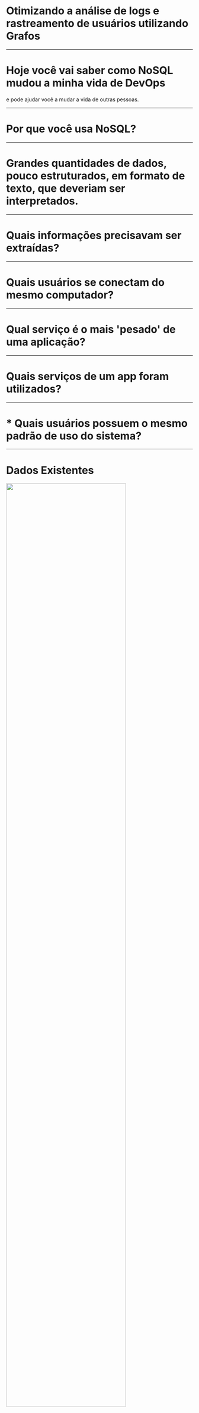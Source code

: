 # Otimizando a análise de logs e rastreamento de usuários utilizando Grafos


----

<!-- .slide: data-background="palestras/2018/tdcsp-2018/img/graph.jpg" -->

 <!-- .slide: data-state="dimbg" -->


# Hoje você vai saber como NoSQL mudou a minha vida de DevOps

e pode ajudar você a mudar a vida de outras pessoas.

----

# Por que você usa NoSQL?



----

<!-- .slide: data-background="palestras/2018/tdcsp-2018/img/graph-big-data.png"  -->

 <!-- .slide: data-state="dimbg"  -->

# Grandes quantidades de dados, pouco estruturados, em formato de texto, que deveriam ser interpretados.

----

# Quais informações precisavam ser extraídas?

----

<!-- .slide: data-background="#E47C06" -->

# Quais usuários se conectam do mesmo computador?

----

<!-- .slide: data-background="#DE0333" -->

# Qual serviço é o mais 'pesado' de uma aplicação?

----


<!-- .slide: data-background="#005398" -->

# Quais serviços de um app foram utilizados?

----


<!-- .slide: data-background="#009949" -->
# * Quais usuários possuem o mesmo padrão de uso do sistema?

----

# Dados Existentes

<img src="palestras/2018/tdcsp-2018/img/neo4j-dados-selecionados.png" width = "80%">


----

# Como modelar estes dados?

----

#SQL ?

<img src="palestras/2018/tdcsp-2018/img/neo4j-dados-sql.png" width = "80%">

----

<!-- .slide: data-background="#009949" -->

# Muitas linhas (200 ~ 300 Mb de texto por dia)

----

<!-- .slide: data-background="#009949" -->

# Rápido load and delete

----

<!-- .slide: data-background="#DE0333" -->

# Uma linha se relaciona com outra por diversos parâmetros


----


# Depois de alguns experimentos, escolhemos os Grafos implementados no Neo4J

----


# O que são grafos?



<!-- .slide: data-background="palestras/2018/tdcsp-2018/img/graph-sample.png"
 -->

 <!-- .slide:
data-state="dimbg"
  -->


----

<!-- .slide: data-background="palestras/2018/tdcsp-2018/img/caixeiro-viajante.jpg"
 -->

 <!-- .slide:
data-state="dimbg"
  -->

# Quais problemas podem ser resolvidos utilizando grafos?


----

# Teoria dos Grafos


<!-- .slide: data-background="palestras/2018/tdcsp-2018/img/graph-teory.jpg"
 -->

 <!-- .slide:
data-state="dimbg"
  -->


----


# E se guardarmos informações nos vérticies e nas arestas?

----

<img src="palestras/2018/tdcsp-2018/img/neo4j-dados-propriedades.png" width = "80%">

----

# Relacionamentos


----

<img src="palestras/2018/tdcsp-2018/img/neo4j-dados-relacionamento.png" width = "80%">

----


<img src="palestras/2018/tdcsp-2018/img/neo4j-logo.png" width = "80%">



----

# Ciclo básico de um Banco de Dados

* Criar Modelo
* Carregar Dados
* Buscar Dados


----

<img src="palestras/2018/tdcsp-2018/img/neo4j-dados-estrutura.png" width = "50%">


----

# Carregar Dados


----

# CARREGAR CSV

<img src="palestras/2018/tdcsp-2018/img/csv-sample.png" width = "60%">

----

<img src="palestras/2018/tdcsp-2018/img/load-csv.sample.png" width = "60%">


```

LOAD CSV WITH HEADERS FROM "https://neo4j.com/docs/developer-manual/3.4/csv/import/persons.csv" AS csvLine
CREATE (p:Person { id: toInteger(csvLine.id), name: csvLine.name })

```

[Import Tutorial](https://neo4j.com/docs/operations-manual/current/tutorial/import-tool/) / [Import CSV Cypher](https://neo4j.com/docs/developer-manual/current/get-started/cypher/importing-csv-files-with-cypher/)


----

# Protocolo Bolt

https://boltprotocol.org/

----

# Buscar Dados

----

# Linguagem Cypher

----

# Buscar

```

MATCH (actor:Person)-[:ACTED_IN]->(movie:Movie)

WHERE movie.title STARTS WITH "T"

RETURN movie.title AS title, actor.name AS cast

ORDER BY title ASC LIMIT 10;

```
[Fonte:Neo4j](https://neo4j.com/developer/cypher/)

----

# Inserir

```
CREATE (
         n:Person {
           name: 'Andres',
           title: 'Developer' }
      )
```

----

#Inserir Logs

```

MERGE (ip:IP {ip:'9.93.37.31'})
MERGE (url:URL {url:'/proin/wisi'})
MERGE (usuario:Usuario {idUsuario : '942'})
MERGE (data: Data { data : '23/6/2018' })
MERGE (hora: Hora { hora: '19:9:35' } )
MERGE (aplicacao: Aplicacao { idAplicacao : '2849' } )

MATCH (ip:IP) ,
      (url:URL),
      (usuario:Usuario),
      (data: Data),  
      (hora: Hora),
      (aplicacao: Aplicacao)  
WHERE ip.ip   = '9.93.37.31'    AND
      url.url = '/proin/wisi'   AND    
      usuario.idUsuario = '942' AND    
      data.data  = '23/6/2018'  AND
      hora.hora  = '19:9:35'    AND
      aplicacao.idAplicacao  = '2849'  
CREATE (req : Requisicao { tempo : '36'} )  
CREATE ( param :
         Parametro {  parm0:'val-0' ,
                      parm1:'val-1' ,
                      parm2:'val-2'  } )   
CREATE (param)       - [:resp_request]      -> (req)  
CREATE (ip)          - [:ip_request]        -> (req)
CREATE (url)         - [:url_request]       -> (req)  
CREATE (usuario)     - [:usuario_request]   -> (req)  
CREATE (data)        - [:data_request]      -> (req)  
CREATE (hora)        - [:hora_request]      -> (req)  
CREATE (aplicacao)   - [:aplicacao_request] -> (req)

```

----

# Questões

----



# Qual serviço é o mais 'pesado' de uma aplicação?

```

MATCH
  (url:URL) -[:url_request] ->
  (call:Requisicao) <- [:aplicacao_request] - (apl:Aplicacao)
WHERE apl.idAplicacao = 'x'
RETURN max(call.tempo)

```

----

# Quais serviços de uma aplicação foram utilizados?


```

MATCH
     (url:URL) -[:url_request] -> (call:Requisicao)
     <- [:aplicacao_request] - (apl:Aplicacao)
WHERE apl.idAplicacao = 'x'
RETURN url, apl

```



----

## Quais são os parâmetros passados para um serviço?

```

# Todos os serviços

MATCH (url:URL) -[:url_request] -> (call:Requisicao) <- [:resp_request] - (par:Parametro)
RETURN url,par

# Um serviço específico

MATCH (url:URL) -[:url_request] -> (call:Requisicao) <- [:resp_request] - (par:Parametro)
WHERE url.url = '/fugit/quisque'
RETURN url,par

```


----

## Dois usuários que utilizaram um serviço específico de um app

```

MATCH  
   (n1:Requisicao)   <- [:resp_request] - (app : Aplicacao) ,
   (n2 : Requisicao) <- [:resp_request] - (app) ,
   (n1) <- [:usuario_request]- (usuario1: Usuario) ,
   (n2) <- [:usuario_request]- (usuario2: Usuario)
WHERE app.idAplicacao = 'x'
RETURN n1 , n2

```

----

<!-- .slide: data-background="#009949" -->
# * Quais usuários possuem o mesmo padrão de uso do sistema?

----

# Lições aprendidas

----

<!-- .slide: data-background="#E47C06" -->

# NoSQL não é apenas desempenho

----

<!-- .slide: data-background="#DE0333" -->

# Utilize os pontos fortes do seu modelo

----

<!-- .slide: data-background="#009949" -->

# Soluções simples resolvem grandes problemas

----


<!-- .slide: data-background="#005398" -->

# Olhe para o lado, você pode ajudar outra pessoa


----

# Quer replicar os cenários apresentados?

----


<img src="palestras/2018/tdcsp-2018/img/qr-git.png" width = "70%">
https://github.com/diego91964/demo-log-neo4j

----


# Quer saber mais sobre NoSQL aplicado a DevOps e Métricas?

https://github.com/diego91964


----

# Diego Silva

diego.silva.facom@gmail.com

----

# Obrigado!
